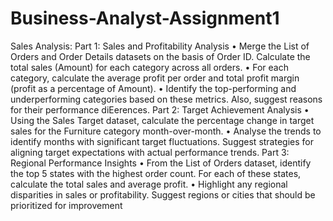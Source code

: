 # Business-Analyst-Assignment1
Sales Analysis:
Part 1: Sales and Profitability Analysis
• Merge the List of Orders and Order Details datasets on the basis of Order ID.
Calculate the total sales (Amount) for each category across all orders.
• For each category, calculate the average profit per order and total profit margin
(profit as a percentage of Amount).
• Identify the top-performing and underperforming categories based on these
metrics. Also, suggest reasons for their performance diEerences.
Part 2: Target Achievement Analysis
• Using the Sales Target dataset, calculate the percentage change in target sales
for the Furniture category month-over-month.
• Analyse the trends to identify months with significant target fluctuations.
Suggest strategies for aligning target expectations with actual performance
trends.
Part 3: Regional Performance Insights
• From the List of Orders dataset, identify the top 5 states with the highest order
count. For each of these states, calculate the total sales and average profit.
• Highlight any regional disparities in sales or profitability. Suggest regions or cities
that should be prioritized for improvement
